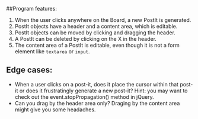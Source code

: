 ##Program features:

1. When the user clicks anywhere on the Board, a new PostIt is generated.
2. PostIt objects have a header and a content area, which is editable.
3. PostIt objects can be moved by clicking and dragging the header.
4. A PostIt can be deleted by clicking on the X in the header.
5. The content area of a PostIt is editable, even though it is not a form element like `textarea` or `input`.

## Edge cases:
* When a user clicks on a post-it, does it place the cursor within that post-it or does it frustratingly generate a new post-it? Hint: you may want to check out the event.stopPropagation() method in jQuery.
* Can you drag by the header area only? Draging by the content area might give you some headaches.